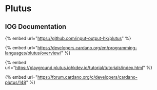 # Plutus

## IOG Documentation

{% embed url="https://github.com/input-output-hk/plutus" %}

{% embed url="https://developers.cardano.org/en/programming-languages/plutus/overview/" %}

{% embed url="https://playground.plutus.iohkdev.io/tutorial/tutorials/index.html" %}

{% embed url="https://forum.cardano.org/c/developers/cardano-plutus/148" %}

